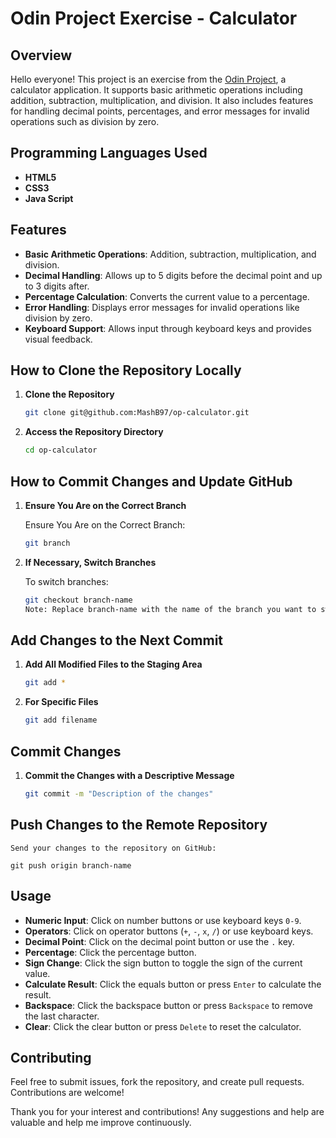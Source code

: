 # Odin Project Exercise - Calculator

## Overview

Hello everyone! This project is an exercise from the [Odin Project](https://www.theodinproject.com/), a calculator application. It supports basic arithmetic operations including addition, subtraction, multiplication, and division. It also includes features for handling decimal points, percentages, and error messages for invalid operations such as division by zero.

## Programming Languages Used

- **HTML5**
- **CSS3**
- **Java Script**

## Features

- **Basic Arithmetic Operations**: Addition, subtraction, multiplication, and division.
- **Decimal Handling**: Allows up to 5 digits before the decimal point and up to 3 digits after.
- **Percentage Calculation**: Converts the current value to a percentage.
- **Error Handling**: Displays error messages for invalid operations like division by zero.
- **Keyboard Support**: Allows input through keyboard keys and provides visual feedback.

## How to Clone the Repository Locally

1. **Clone the Repository**

   ```bash
   git clone git@github.com:MashB97/op-calculator.git


2. **Access the Repository Directory**

    ```bash
    cd op-calculator

## How to Commit Changes and Update GitHub

1. **Ensure You Are on the Correct Branch**
    
    Ensure You Are on the Correct Branch:

    ```bash
    git branch

2. **If Necessary, Switch Branches**
    
    To switch branches:

    ```bash
    git checkout branch-name
    Note: Replace branch-name with the name of the branch you want to switch to.

## Add Changes to the Next Commit

1. **Add All Modified Files to the Staging Area**

    ```bash
    git add *

2. **For Specific Files**

    ```bash
    git add filename

## Commit Changes

1. **Commit the Changes with a Descriptive Message**

    ```bash
    git commit -m "Description of the changes"

## Push Changes to the Remote Repository

    Send your changes to the repository on GitHub:

    git push origin branch-name

## Usage

- **Numeric Input**: Click on number buttons or use keyboard keys `0-9`.
- **Operators**: Click on operator buttons (`+`, `-`, `x`, `/`) or use keyboard keys.
- **Decimal Point**: Click on the decimal point button or use the `.` key.
- **Percentage**: Click the percentage button.
- **Sign Change**: Click the sign button to toggle the sign of the current value.
- **Calculate Result**: Click the equals button or press `Enter` to calculate the result.
- **Backspace**: Click the backspace button or press `Backspace` to remove the last character.
- **Clear**: Click the clear button or press `Delete` to reset the calculator.

## Contributing

Feel free to submit issues, fork the repository, and create pull requests. Contributions are welcome!

Thank you for your interest and contributions! Any suggestions and help are valuable and help me improve continuously.

